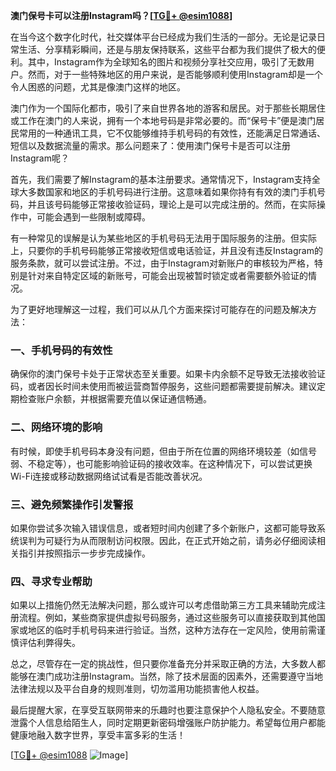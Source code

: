 **澳门保号卡可以注册Instagram吗？[[TG💪+ @esim1088](https://t.me/s/esim1088)]**

在当今这个数字化时代，社交媒体平台已经成为我们生活的一部分。无论是记录日常生活、分享精彩瞬间，还是与朋友保持联系，这些平台都为我们提供了极大的便利。其中，Instagram作为全球知名的图片和视频分享社交应用，吸引了无数用户。然而，对于一些特殊地区的用户来说，是否能够顺利使用Instagram却是一个令人困惑的问题，尤其是像澳门这样的地区。

澳门作为一个国际化都市，吸引了来自世界各地的游客和居民。对于那些长期居住或工作在澳门的人来说，拥有一个本地号码是非常必要的。而“保号卡”便是澳门居民常用的一种通讯工具，它不仅能够维持手机号码的有效性，还能满足日常通话、短信以及数据流量的需求。那么问题来了：使用澳门保号卡是否可以注册Instagram呢？

首先，我们需要了解Instagram的基本注册要求。通常情况下，Instagram支持全球大多数国家和地区的手机号码进行注册。这意味着如果你持有有效的澳门手机号码，并且该号码能够正常接收验证码，理论上是可以完成注册的。然而，在实际操作中，可能会遇到一些限制或障碍。

有一种常见的误解是认为某些地区的手机号码无法用于国际服务的注册。但实际上，只要你的手机号码能够正常接收短信或电话验证，并且没有违反Instagram的服务条款，就可以尝试注册。不过，由于Instagram对新账户的审核较为严格，特别是针对来自特定区域的新账号，可能会出现被暂时锁定或者需要额外验证的情况。

为了更好地理解这一过程，我们可以从几个方面来探讨可能存在的问题及解决方法：

### 一、手机号码的有效性

确保你的澳门保号卡处于正常状态至关重要。如果卡内余额不足导致无法接收验证码，或者因长时间未使用而被运营商暂停服务，这些问题都需要提前解决。建议定期检查账户余额，并根据需要充值以保证通信畅通。

### 二、网络环境的影响

有时候，即使手机号码本身没有问题，但由于所在位置的网络环境较差（如信号弱、不稳定等），也可能影响验证码的接收效率。在这种情况下，可以尝试更换Wi-Fi连接或移动数据网络试试看是否能改善状况。

### 三、避免频繁操作引发警报

如果你尝试多次输入错误信息，或者短时间内创建了多个新账户，这都可能导致系统误判为可疑行为从而限制访问权限。因此，在正式开始之前，请务必仔细阅读相关指引并按照指示一步步完成操作。

### 四、寻求专业帮助

如果以上措施仍然无法解决问题，那么或许可以考虑借助第三方工具来辅助完成注册流程。例如，某些商家提供虚拟号码服务，通过这些服务可以直接获取到其他国家或地区的临时手机号码来进行验证。当然，这种方法存在一定风险，使用前需谨慎评估利弊得失。

总之，尽管存在一定的挑战性，但只要你准备充分并采取正确的方法，大多数人都能够在澳门成功注册Instagram。当然，除了技术层面的因素外，还需要遵守当地法律法规以及平台自身的规则准则，切勿滥用功能损害他人权益。

最后提醒大家，在享受互联网带来的乐趣时也要注意保护个人隐私安全。不要随意泄露个人信息给陌生人，同时定期更新密码增强账户防护能力。希望每位用户都能健康地融入数字世界，享受丰富多彩的生活！

[[TG💪+ @esim1088](https://t.me/s/esim1088) ![Image](https://i.postimg.cc/4NQfJmqS/Snipaste-2025-05-13-00-14-12.png)]